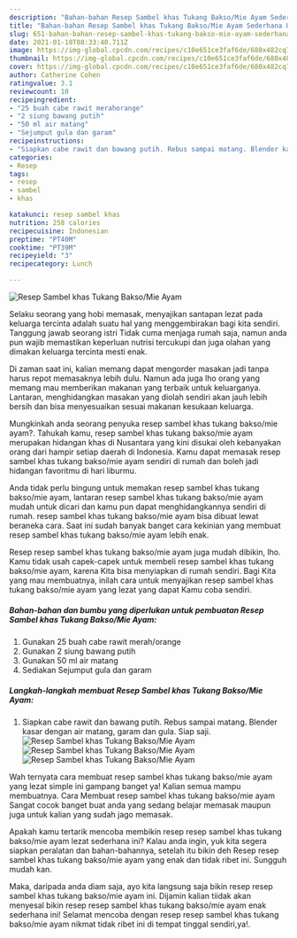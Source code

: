 ```yaml
---
description: "Bahan-bahan Resep Sambel khas Tukang Bakso/Mie Ayam Sederhana Untuk Jualan"
title: "Bahan-bahan Resep Sambel khas Tukang Bakso/Mie Ayam Sederhana Untuk Jualan"
slug: 651-bahan-bahan-resep-sambel-khas-tukang-bakso-mie-ayam-sederhana-untuk-jualan
date: 2021-01-10T08:33:40.711Z
image: https://img-global.cpcdn.com/recipes/c10e651ce3faf6de/680x482cq70/resep-sambel-khas-tukang-baksomie-ayam-foto-resep-utama.jpg
thumbnail: https://img-global.cpcdn.com/recipes/c10e651ce3faf6de/680x482cq70/resep-sambel-khas-tukang-baksomie-ayam-foto-resep-utama.jpg
cover: https://img-global.cpcdn.com/recipes/c10e651ce3faf6de/680x482cq70/resep-sambel-khas-tukang-baksomie-ayam-foto-resep-utama.jpg
author: Catherine Cohen
ratingvalue: 3.1
reviewcount: 10
recipeingredient:
- "25 buah cabe rawit merahorange"
- "2 siung bawang putih"
- "50 ml air matang"
- "Sejumput gula dan garam"
recipeinstructions:
- "Siapkan cabe rawit dan bawang putih. Rebus sampai matang. Blender kasar dengan air matang, garam dan gula. Siap saji."
categories:
- Resep
tags:
- resep
- sambel
- khas

katakunci: resep sambel khas 
nutrition: 258 calories
recipecuisine: Indonesian
preptime: "PT40M"
cooktime: "PT39M"
recipeyield: "3"
recipecategory: Lunch

---
```



![Resep Sambel khas Tukang Bakso/Mie Ayam](https://img-global.cpcdn.com/recipes/c10e651ce3faf6de/680x482cq70/resep-sambel-khas-tukang-baksomie-ayam-foto-resep-utama.jpg)

Selaku seorang yang hobi memasak, menyajikan santapan lezat pada keluarga tercinta adalah suatu hal yang menggembirakan bagi kita sendiri. Tanggung jawab seorang istri Tidak cuma menjaga rumah saja, namun anda pun wajib memastikan keperluan nutrisi tercukupi dan juga olahan yang dimakan keluarga tercinta mesti enak.

Di zaman  saat ini, kalian memang dapat mengorder masakan jadi tanpa harus repot memasaknya lebih dulu. Namun ada juga lho orang yang memang mau memberikan makanan yang terbaik untuk keluarganya. Lantaran, menghidangkan masakan yang diolah sendiri akan jauh lebih bersih dan bisa menyesuaikan sesuai makanan kesukaan keluarga. 



Mungkinkah anda seorang penyuka resep sambel khas tukang bakso/mie ayam?. Tahukah kamu, resep sambel khas tukang bakso/mie ayam merupakan hidangan khas di Nusantara yang kini disukai oleh kebanyakan orang dari hampir setiap daerah di Indonesia. Kamu dapat memasak resep sambel khas tukang bakso/mie ayam sendiri di rumah dan boleh jadi hidangan favoritmu di hari liburmu.

Anda tidak perlu bingung untuk memakan resep sambel khas tukang bakso/mie ayam, lantaran resep sambel khas tukang bakso/mie ayam mudah untuk dicari dan kamu pun dapat menghidangkannya sendiri di rumah. resep sambel khas tukang bakso/mie ayam bisa dibuat lewat beraneka cara. Saat ini sudah banyak banget cara kekinian yang membuat resep sambel khas tukang bakso/mie ayam lebih enak.

Resep resep sambel khas tukang bakso/mie ayam juga mudah dibikin, lho. Kamu tidak usah capek-capek untuk membeli resep sambel khas tukang bakso/mie ayam, karena Kita bisa menyiapkan di rumah sendiri. Bagi Kita yang mau membuatnya, inilah cara untuk menyajikan resep sambel khas tukang bakso/mie ayam yang lezat yang dapat Kamu coba sendiri.

<!--inarticleads1-->

##### Bahan-bahan dan bumbu yang diperlukan untuk pembuatan Resep Sambel khas Tukang Bakso/Mie Ayam:

1. Gunakan 25 buah cabe rawit merah/orange
1. Gunakan 2 siung bawang putih
1. Gunakan 50 ml air matang
1. Sediakan Sejumput gula dan garam




<!--inarticleads2-->

##### Langkah-langkah membuat Resep Sambel khas Tukang Bakso/Mie Ayam:

1. Siapkan cabe rawit dan bawang putih. Rebus sampai matang. Blender kasar dengan air matang, garam dan gula. Siap saji.
<img src="https://img-global.cpcdn.com/steps/b95722af6655fab1/160x128cq70/resep-sambel-khas-tukang-baksomie-ayam-langkah-memasak-1-foto.jpg" alt="Resep Sambel khas Tukang Bakso/Mie Ayam"><img src="https://img-global.cpcdn.com/steps/f8545fe7dcab029d/160x128cq70/resep-sambel-khas-tukang-baksomie-ayam-langkah-memasak-1-foto.jpg" alt="Resep Sambel khas Tukang Bakso/Mie Ayam"><img src="https://img-global.cpcdn.com/steps/aeeb2a6aae7611b0/160x128cq70/resep-sambel-khas-tukang-baksomie-ayam-langkah-memasak-1-foto.jpg" alt="Resep Sambel khas Tukang Bakso/Mie Ayam">



Wah ternyata cara membuat resep sambel khas tukang bakso/mie ayam yang lezat simple ini gampang banget ya! Kalian semua mampu membuatnya. Cara Membuat resep sambel khas tukang bakso/mie ayam Sangat cocok banget buat anda yang sedang belajar memasak maupun juga untuk kalian yang sudah jago memasak.

Apakah kamu tertarik mencoba membikin resep resep sambel khas tukang bakso/mie ayam lezat sederhana ini? Kalau anda ingin, yuk kita segera siapkan peralatan dan bahan-bahannya, setelah itu bikin deh Resep resep sambel khas tukang bakso/mie ayam yang enak dan tidak ribet ini. Sungguh mudah kan. 

Maka, daripada anda diam saja, ayo kita langsung saja bikin resep resep sambel khas tukang bakso/mie ayam ini. Dijamin kalian tiidak akan menyesal bikin resep resep sambel khas tukang bakso/mie ayam enak sederhana ini! Selamat mencoba dengan resep resep sambel khas tukang bakso/mie ayam nikmat tidak ribet ini di tempat tinggal sendiri,ya!.

